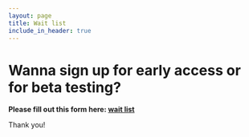```yaml
---
layout: page
title: Wait list
include_in_header: true
---
```


# Wanna sign up for early access or for beta testing?

**Please fill out this form here: [wait list](https://forms.gle/j42XCAif35Ania4V7)**

Thank you!